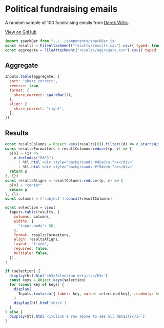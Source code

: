 # Political fundraising emails

A random sample of 100 fundraising emails from [Derek Willis](https://thescoop.org/archives/2025/01/27/llm-extraction-challenge-fundraising-emails/index.html).

[View on GitHub](https://github.com/kevinschaul/llm-evals/tree/main/src/evals/political-fundraising-emails)

```js
import sparkBar from "../../components/sparkBar.js"
const results = FileAttachment("results/results.csv").csv({ typed: true })
const aggregate = FileAttachment("results/aggregate.csv").csv({ typed: true })
```

## Aggregate

```js
Inputs.table(aggregate, {
  sort: "share_correct",
  reverse: true,
  format: {
    share_correct: sparkBar(1),
  },
  align: {
    share_correct: "right",
  },
})
```

## Results

```js
const resultColumns = Object.keys(results[0]).filter((d) => d.startsWith("["))
const resultsFormatters = resultColumns.reduce((p, v) => {
  p[v] = (x) =>
    x.includes("PASS")
      ? htl.html`<div style="background: #d5edca;">✔</div>`
      : htl.html`<div style="background: #f9dddb;">✗</div>`
  return p
}, {})
const resultsAligns = resultColumns.reduce((p, v) => {
  p[v] = "center"
  return p
}, {})
const columns = ['subject'].concat(resultColumns)
```

```js
const selection = view(
  Inputs.table(results, {
    columns: columns,
    widths: {
      "input.body": 80,
    },
    format: resultsFormatters,
    align: resultsAligns,
    layout: "fixed",
    required: false,
    multiple: false,
  }),
)
```

```js
if (selection) {
  display(htl.html`<h3>Selection details</h3>`)
  const keys = Object.keys(selection)
  for (const key of keys) {
    display(
      Inputs.textarea({ label: key, value: selection[key], readonly: true }),
    )
    display(htl.html`<br/>`)
  }
} else {
  display(htl.html`<i>Click a row above to see all details</i>`)
}
```
